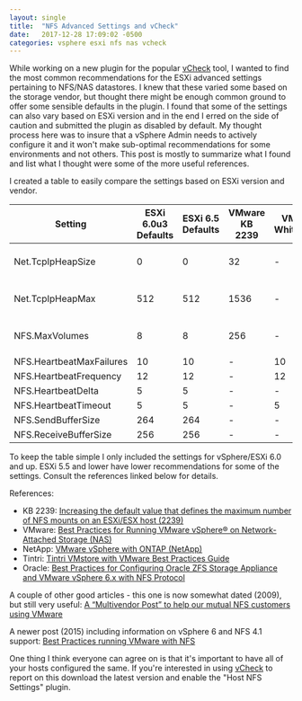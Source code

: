 ```yaml
---
layout: single
title:  "NFS Advanced Settings and vCheck"
date:   2017-12-28 17:09:02 -0500
categories: vsphere esxi nfs nas vcheck
---
```

While working on a new plugin for the popular [vCheck][vcheck-vsphere] tool, I wanted to find the most common recommendations for the ESXi advanced settings pertaining to NFS/NAS datastores.  I knew that these varied some based on the storage vendor, but thought there might be enough common ground to offer some sensible defaults in the plugin.  I found that some of the settings can also vary based on ESXi version and in the end I erred on the side of caution and submitted the plugin as disabled by default.  My thought process here was to insure that a vSphere Admin needs to actively configure it and it won't make sub-optimal recommendations for some environments and not others.  This post is mostly to summarize what I found and list what I thought were some of the more useful references.

I created a table to easily compare the settings based on ESXi version and vendor.

Setting | ESXi 6.0u3 Defaults | ESXi 6.5 Defaults | VMware KB 2239 | VMware Whitepaper | NetApp | Tintri | Oracle |
------------------------|-----|-----|------|------|-----|------------|-----|
Net.TcpIpHeapSize	      | 0	  | 0	  | 32	 |	-   | 32	| See KB 2239| 32	 |
Net.TcpIpHeapMax 	      | 512	| 512	| 1536 |	-   | 512	| See KB 2239| 512 |
NFS.MaxVolumes	        | 8	  | 8	  | 256	 |	-   | 256	| See KB 2239| 256 |
NFS.HeartbeatMaxFailures| 10	| 10	| -    | 10	  | 10	| 10  	     | 10	 |
NFS.HeartbeatFrequency	| 12	| 12	| -    | 12	  | 12	| 12	       | 20  |
NFS.HeartbeatDelta	    | 5	  | 5		|	-	   | -    | -   | -  	       | 12  |
NFS.HeartbeatTimeout	  | 5	  | 5		| -    | 5	  | 5   | 5          | 5   |
NFS.SendBufferSize	    | 264	| 264	| -    | -    | -   | -          | 264 |
NFS.ReceiveBufferSize	  | 256	| 256	|	-	   | -    | -   | -          | 256 |

To keep the table simple I only included the settings for vSphere/ESXi 6.0 and up.  ESXi 5.5 and lower have lower recommendations for some of the settings.  Consult the references linked below for details.

References:
* KB 2239: [Increasing the default value that defines the maximum number of NFS mounts on an ESXi/ESX host (2239)][vmware-kb]
* VMware: [Best Practices for Running VMware vSphere® on Network-Attached Storage (NAS)][vmware-wp]
* NetApp: [VMware vSphere with ONTAP (NetApp)][netapp-bp]
* Tintri: [Tintri VMstore with VMware Best Practices Guide][tintri-bp]
* Oracle: [Best Practices for Configuring Oracle ZFS Storage Appliance and VMware vSphere 6.x with NFS Protocol][oracle-bp]

A couple of other good articles - this one is now somewhat dated (2009), but still very useful:
[A “Multivendor Post” to help our mutual NFS customers using VMware][multivendor-post]

A newer post (2015) including information on vSphere 6 and NFS 4.1 support:
[Best Practices running VMware with NFS][vmguru-bp]

One thing I think everyone can agree on is that it's important to have all of your hosts configured the same.  If you're interested in using [vCheck][vcheck-vsphere] to report on this download the latest version and enable the "Host NFS Settings" plugin.

[vmware-kb]: https://kb.vmware.com/s/article/2239
[vmware-wp]: https://www.vmware.com/content/dam/digitalmarketing/vmware/en/pdf/techpaper/vmware-nfs-best-practices-white-paper-en-new.pdf
[netapp-bp]: https://www.netapp.com/us/media/tr-4597.pdf
[tintri-bp]: https://www.tintri.com/sites/default/files/field/pdf/whitepapers/tintri-vmstore-with-vmware-best-practices-guide-white-paper.pdf
[oracle-bp]: https://community.oracle.com/servlet/JiveServlet/downloadBody/1013472-102-1-155091/VMware_vSphere6.x_NFS.pdf
[multivendor-post]: http://virtualgeek.typepad.com/virtual_geek/2009/06/a-multivendor-post-to-help-our-mutual-nfs-customers-using-vmware.html
[vmguru-bp]: https://www.vmguru.com/2015/12/best-practices-running-vmware-with-nfs/
[vcheck-vsphere]: https://github.com/alanrenouf/vCheck-vSphere

